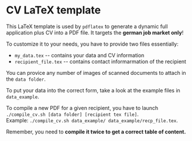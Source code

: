 
# CV LaTeX template

This LaTeX template is used by `pdflatex` to generate a dynamic full application plus CV into a PDF file. It targets the **german job market only**!

To customize it to your needs, you have to provide two files essentially:
* `my_data.tex` -- contains your data and CV information
* `recipient_file.tex` -- contains contact informarmation of the recipient

You can provice any number of images of scanned documents to attach in the `data folder`.

To put your data into the correct form, take a look at the example files in `data_example`.

To compile a new PDF for a given recipient, you have to launch `./compile_cv.sh [data folder] [recipient tex file]`.  
Example: `./compile_cv.sh data_example/ data_example/recp_file.tex`.


Remember, you need to **compile it twice to get a correct table of content.**
